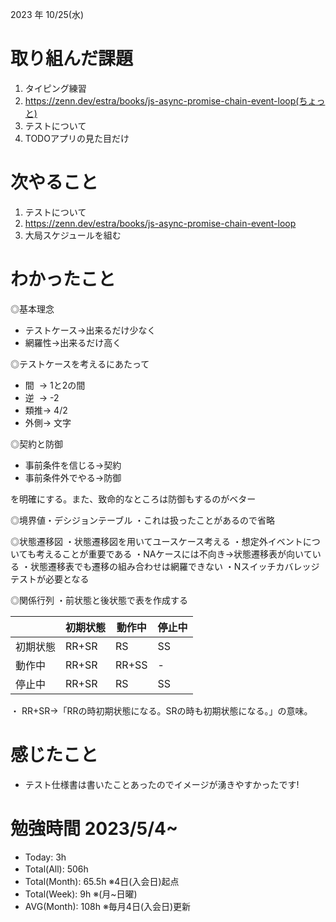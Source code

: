 2023 年 10/25(水)

# 取り組んだ課題

1. タイピング練習
1. https://zenn.dev/estra/books/js-async-promise-chain-event-loop(ちょっと)
2. テストについて
3. TODOアプリの見た目だけ

# 次やること

1. テストについて
1. https://zenn.dev/estra/books/js-async-promise-chain-event-loop
1. 大局スケジュールを組む

# わかったこと

◎基本理念  

- テストケース→出来るだけ少なく
- 網羅性→出来るだけ高く

◎テストケースを考えるにあたって  

- 間  → 1と2の間
- 逆  → -2
- 類推→ 4/2
- 外側→ 文字

◎契約と防御  
  
- 事前条件を信じる→契約
- 事前条件外でやる→防御

を明確にする。また、致命的なところは防御もするのがベター

◎境界値・デシジョンテーブル
・これは扱ったことがあるので省略

◎状態遷移図
・状態遷移図を用いてユースケース考える
・想定外イベントについても考えることが重要である
・NAケースには不向き→状態遷移表が向いている
・状態遷移表でも遷移の組み合わせは網羅できない
・Nスイッチカバレッジテストが必要となる

◎関係行列
・前状態と後状態で表を作成する

|          | 初期状態 | 動作中 | 停止中 |
|----------|---------|-------|-------|
| 初期状態 |     RR+SR   |     RS  |     SS  |
| 動作中   |     RR+SR    |   RR+SS   |    -   |
| 停止中   |     RR+SR    |   RS    |   SS   |

・ RR+SR→「RRの時初期状態になる。SRの時も初期状態になる。」の意味。

# 感じたこと

* テスト仕様書は書いたことあったのでイメージが湧きやすかったです!

# 勉強時間 2023/5/4~

* Today: 3h
* Total(All): 506h　
* Total(Month): 65.5h ※4日(入会日)起点
* Total(Week): 9h ※(月~日曜)
* AVG(Month): 108h ※毎月4日(入会日)更新
